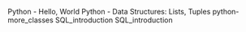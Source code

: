Python - Hello, World
Python - Data Structures: Lists, Tuples
python-more_classes
SQL_introduction
SQL_introduction
